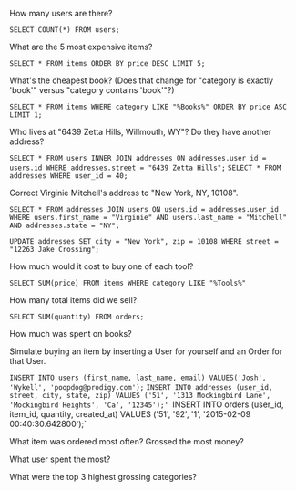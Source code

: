 How many users are there?

`SELECT COUNT(*) FROM users;`

What are the 5 most expensive items?

`SELECT * FROM items ORDER BY price DESC LIMIT 5;`

What's the cheapest book? (Does that change for "category is exactly 'book'" versus "category contains 'book'"?)

`SELECT * FROM items WHERE category LIKE "%Books%" ORDER BY price ASC LIMIT 1;`

Who lives at "6439 Zetta Hills, Willmouth, WY"? Do they have another address?

`SELECT * FROM users INNER JOIN addresses ON addresses.user_id = users.id WHERE addresses.street = "6439 Zetta Hills";`
`SELECT * FROM addresses WHERE user_id = 40;`

Correct Virginie Mitchell's address to "New York, NY, 10108".

`SELECT * FROM addresses JOIN users ON users.id = addresses.user_id WHERE users.first_name = "Virginie" AND users.last_name = "Mitchell" AND addresses.state = "NY";`

`UPDATE addresses SET city = "New York", zip = 10108 WHERE street = "12263 Jake Crossing";`

How much would it cost to buy one of each tool?

`SELECT SUM(price) FROM items WHERE category LIKE "%Tools%"`

How many total items did we sell?

`SELECT SUM(quantity) FROM orders;`

How much was spent on books?

Simulate buying an item by inserting a User for yourself and an Order for that User.

`INSERT INTO users (first_name, last_name, email)
VALUES('Josh', 'Wykell', 'poopdog@prodigy.com');`
`INSERT INTO addresses (user_id, street, city, state, zip)
VALUES ('51', '1313 Mockingbird Lane', 'Mockingbird Heights', 'Ca', '12345');'
`INSERT INTO orders (user_id, item_id, quantity, created_at)
VALUES ('51', '92', '1', '2015-02-09 00:40:30.642800');`

What item was ordered most often? Grossed the most money?

What user spent the most?

What were the top 3 highest grossing categories?
